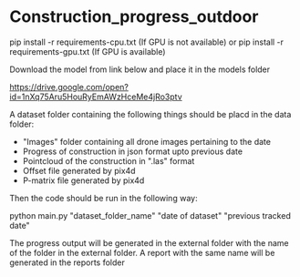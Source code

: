 # Construction_progress_outdoor


pip install -r requirements-cpu.txt (If GPU is not available)
               or
pip install -r requirements-gpu.txt (If GPU is available)

Download the model from link below and place it in the models folder

https://drive.google.com/open?id=1nXq75Aru5HouRyEmAWzHceMe4jRo3ptv

A dataset folder containing the following things should be placd in the data folder:
    
*  "Images" folder containing all drone images pertaining to the date
*  Progress of construction in json format upto previous date
*  Pointcloud of the construction in ".las" format
*  Offset file generated by pix4d
*  P-matrix file generated by pix4d

    
Then the code should be run in the following way:

python main.py "dataset_folder_name" "date of dataset" "previous tracked date"

The progress output will be generated in the external folder with the name of the folder in the external folder. A report with the same name will be generated in the reports folder 
